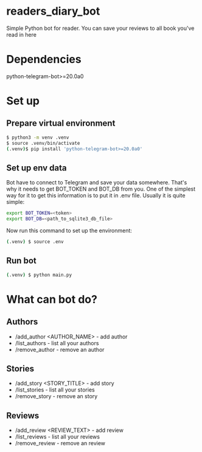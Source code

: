 # readers_diary_bot
Simple Python bot for reader. You can save your reviews to all book you've read in here

# Dependencies
python-telegram-bot>=20.0a0

# Set up
## Prepare virtual environment
```sh
$ python3 -m venv .venv
$ source .venv/bin/activate
(.venv)$ pip install 'python-telegram-bot>=20.0a0'
```

## Set up env data
Bot have to connect to Telegram and save your data somewhere. That's why it needs to get BOT_TOKEN and BOT_DB from you.
One of the simplest way for it to get this information is to put it in .env file. Usually it is quite simple:
```sh
export BOT_TOKEN=<token>
export BOT_DB=<path_to_sqlite3_db_file>
```
Now run this command to set up the environment:
```sh
(.venv) $ source .env
```
## Run bot
```sh
(.venv) $ python main.py
```

# What can bot do?
## Authors
* /add_author <AUTHOR_NAME> - add author
* /list_authors - list all your authors
* /remove_author - remove an author
## Stories
* /add_story <STORY_TITLE> - add story
* /list_stories - list all your stories
* /remove_story - remove an story
## Reviews
* /add_review <REVIEW_TEXT> - add review
* /list_reviews - list all your reviews
* /remove_review - remove an review
